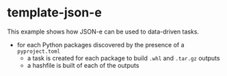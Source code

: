 # template-json-e

This example shows how JSON-e can be used to data-driven tasks.

- for each Python packages discovered by the presence of a `pyproject.toml`
    - a task is created for each package to build `.whl` and `.tar.gz` outputs
    - a hashfile is built of each of the outputs
